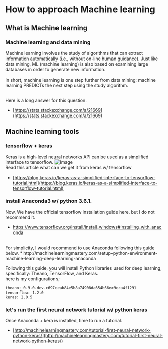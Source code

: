 # How to approach Machine learning


## What is Machine learning

###  Machine learning and data mining
Machine learning involves the study of algorithms that can extract information automatically (i.e., without on-line human guidance). Just like data mining, ML (machine learning) is also based on examining large databases in order to generate new information.<br>
<br>
In short, machine learning is one step further from data mining; machine learning PREDICTs the next step using the study algorithm. <br>
<br>

Here is a long answer for this question. <br>
* [https://stats.stackexchange.com/a/21669](https://stats.stackexchange.com/a/21669)


## Machine learning tools

### tensorflow + keras
Keras is a high-level neural networks API can be used as a simplified interface to tensorflow.
![Image](https://blog.keras.io/img/keras-tensorflow-logo.jpg?raw=true)
<br>
Read this article what can we get it from keras w/ tensorflow
* [https://blog.keras.io/keras-as-a-simplified-interface-to-tensorflow-tutorial.html](https://blog.keras.io/keras-as-a-simplified-interface-to-tensorflow-tutorial.html)


### install Anaconda3 w/ python 3.6.1.
Now, We have the official tensorflow installation guide here. but I do not recommend it.
* https://www.tensorflow.org/install/install_windows#installing_with_anaconda
<br>
For simplicity, I would recommend to use Anaconda following this guide below.
* http://machinelearningmastery.com/setup-python-environment-machine-learning-deep-learning-anaconda
<br>

Following this guide, you will install Python libraries used for deep learning, specifically: Theano, TensorFlow, and Keras.<br>
here is my configurations;<br>
```
theano: 0.9.0.dev-c697eeab84e5b8a74908da654b66ec9eca4f1291
tensorflow: 1.2.0
keras: 2.0.5
```

### let's run the first neural network tutorial w/ python keras 
Once Anaconda + kera is installed, time to run a tutorial.<br>
* [http://machinelearningmastery.com/tutorial-first-neural-network-python-keras/](http://machinelearningmastery.com/tutorial-first-neural-network-python-keras/)




